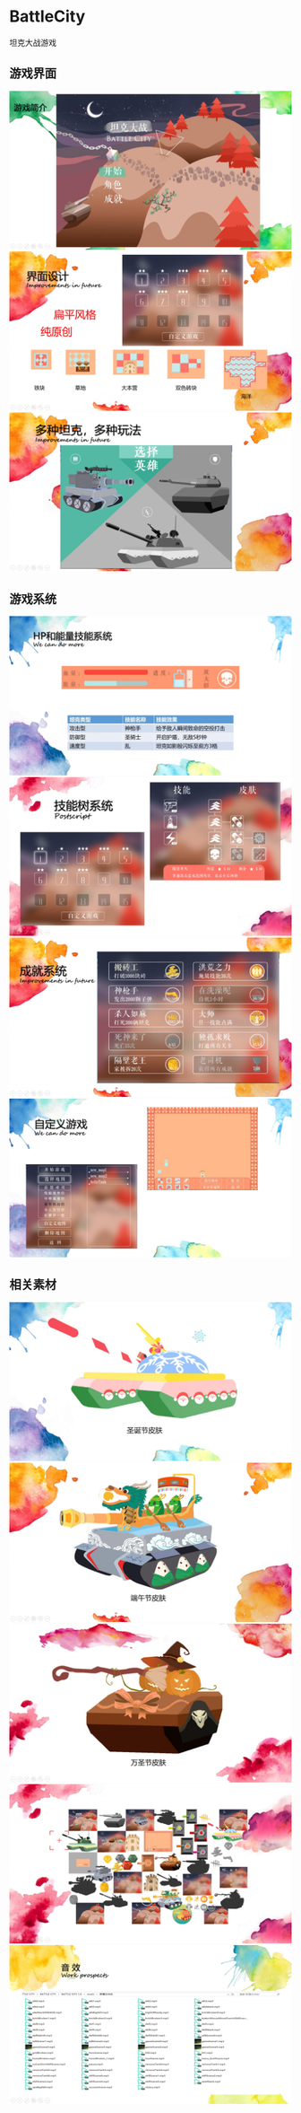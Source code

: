 # BattleCity
坦克大战游戏

## 游戏界面

![](https://github.com/router8008/BattleCity/blob/master/img/1.jpg)
![](https://github.com/router8008/BattleCity/blob/master/img/2.jpg)
![](https://github.com/router8008/BattleCity/blob/master/img/3.jpg)

## 游戏系统

![](https://github.com/router8008/BattleCity/blob/master/img/4.jpg)
![](https://github.com/router8008/BattleCity/blob/master/img/5.jpg)
![](https://github.com/router8008/BattleCity/blob/master/img/6.jpg)
![](https://github.com/router8008/BattleCity/blob/master/img/7.jpg)

## 相关素材

![](https://github.com/router8008/BattleCity/blob/master/img/8.jpg)
![](https://github.com/router8008/BattleCity/blob/master/img/9.jpg)
![](https://github.com/router8008/BattleCity/blob/master/img/10.jpg)
![](https://github.com/router8008/BattleCity/blob/master/img/11.jpg)
![](https://github.com/router8008/BattleCity/blob/master/img/12.jpg)
